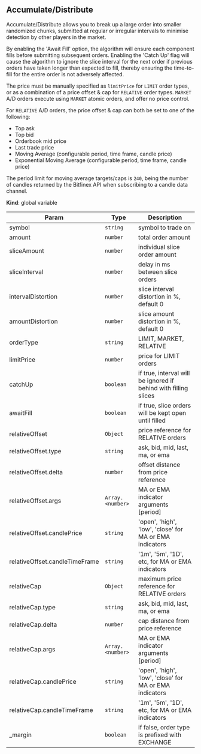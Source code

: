 <a name="Accumulate/Distribute"></a>

## Accumulate/Distribute
Accumulate/Distribute allows you to break up a large order into smaller
randomized chunks, submitted at regular or irregular intervals to minimise
detection by other players in the market.

By enabling the 'Await Fill' option, the algorithm will ensure each
component fills before submitting subsequent orders. Enabling the 'Catch Up'
flag will cause the algorithm to ignore the slice interval for the next order
if previous orders have taken longer than expected to fill, thereby ensuring
the time-to-fill for the entire order is not adversely affected.

The price must be manually specified as `limitPrice` for `LIMIT` order types,
or as a combination of a price offset & cap for `RELATIVE` order types.
`MARKET` A/D orders execute using `MARKET` atomic orders, and offer no price
control.

For `RELATIVE` A/D orders, the price offset & cap can both be set to one of
the following:
* Top ask
* Top bid
* Orderbook mid price
* Last trade price
* Moving Average (configurable period, time frame, candle price)
* Exponential Moving Average (configurable period, time frame, candle price)

The period limit for moving average targets/caps is `240`, being the number
of candles returned by the Bitfinex API when subscribing to a candle data
channel.

**Kind**: global variable  

| Param | Type | Description |
| --- | --- | --- |
| symbol | <code>string</code> | symbol to trade on |
| amount | <code>number</code> | total order amount |
| sliceAmount | <code>number</code> | individual slice order amount |
| sliceInterval | <code>number</code> | delay in ms between slice orders |
| intervalDistortion | <code>number</code> | slice interval distortion in %, default 0 |
| amountDistortion | <code>number</code> | slice amount distortion in %, default 0 |
| orderType | <code>string</code> | LIMIT, MARKET, RELATIVE |
| limitPrice | <code>number</code> | price for LIMIT orders |
| catchUp | <code>boolean</code> | if true, interval will be ignored if behind with filling slices |
| awaitFill | <code>boolean</code> | if true, slice orders will be kept open until filled |
| relativeOffset | <code>Object</code> | price reference for RELATIVE orders |
| relativeOffset.type | <code>string</code> | ask, bid, mid, last, ma, or ema |
| relativeOffset.delta | <code>number</code> | offset distance from price reference |
| relativeOffset.args | <code>Array.&lt;number&gt;</code> | MA or EMA indicator arguments [period] |
| relativeOffset.candlePrice | <code>string</code> | 'open', 'high', 'low', 'close' for MA or EMA indicators |
| relativeOffset.candleTimeFrame | <code>string</code> | '1m', '5m', '1D', etc, for MA or EMA indicators |
| relativeCap | <code>Object</code> | maximum price reference for RELATIVE orders |
| relativeCap.type | <code>string</code> | ask, bid, mid, last, ma, or ema |
| relativeCap.delta | <code>number</code> | cap distance from price reference |
| relativeCap.args | <code>Array.&lt;number&gt;</code> | MA or EMA indicator arguments [period] |
| relativeCap.candlePrice | <code>string</code> | 'open', 'high', 'low', 'close' for MA or EMA indicators |
| relativeCap.candleTimeFrame | <code>string</code> | '1m', '5m', '1D', etc, for MA or EMA indicators |
| _margin | <code>boolean</code> | if false, order type is prefixed with EXCHANGE |

